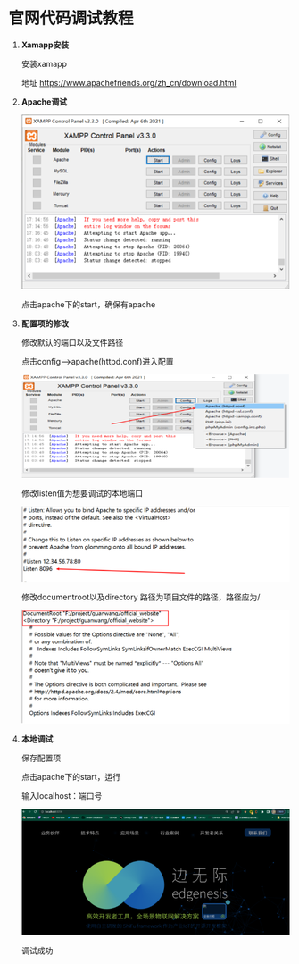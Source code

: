 # **官网代码调试教程**

1.  **Xamapp安装**

    安装xamapp

    地址 <https://www.apachefriends.org/zh_cn/download.html>

2.  **Apache调试**

    ![2](./img/2-1.png)

    点击apache下的start，确保有apache

3.  **配置项的修改**

    修改默认的端口以及文件路径

    点击config\--\>apache(httpd.conf)进入配置

    ![2](./img/2-2.png)

    修改listen值为想要调试的本地端口

    ![2](./img/2-3.png)

    修改documentroot以及directory 路径为项目文件的路径，路径应为/

    ![2](./img/2-4.png)

4.  **本地调试**

    保存配置项

    点击apache下的start，运行

    输入localhost：端口号

    ![2](./img/2-5.png)

    调试成功
